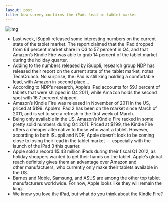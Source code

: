 ```yaml
---
layout: post
title: New survey confirms the iPads lead in tablet market
---
```

![img](http://media.idownloadblog.com/wp-content/uploads/2012/02/ipad-2-for-sale-e1329720836328.jpg)
* Last week, iSuppli released some interesting numbers on the current state of the tablet market. The report claimed that the iPad dropped from 64 percent market share in Q3 to 57 percent in Q4, and that Amazon’s Kindle Fire was able to grab 14 percent of the tablet market during the holiday quarter.
* Adding to the numbers released by iSuppli, research group NDP has released their report on the current state of the tablet market, notes TechCrunch. No surprise, the iPad is still king holding a comfortable lead, with Amazon in second place…
* According to NDP’s research, Apple’s iPad accounts for 59.1 percent of tablets that were shipped in Q4 2011, while Amazon holds the second spot with 16.7 percent shipped.
* Amazon’s Kindle Fire was released in November of 2011 in the US, priced at $199. Apple’s iPad 2 has been on the market since March of 2011, and is set to see a refresh in the first week of March.
* Being only available in the US, Amazon’s Kindle Fire racked in some pretty solid numbers during Q4 2011. Priced at $199, the Kindle Fire offers a cheaper alternative to those who want a tablet. However, according to both iSuppli and NDP, Apple doesn’t look to be coming close to losing their lead in the tablet market — especially with the launch of the iPad 3 this quarter.
* Apple sold a record 15.43 million iPads during their fiscal Q1 2012, as holiday shoppers wanted to get their hands on the tablet. Apple’s global reach definitely gives them an advantage over Amazon and other manufactuers, who currently only make their tablets available in the US.
* Barnes and Noble, Samsung, and ASUS are among the other top tablet manufacturers worldwide. For now, Apple looks like they will remain the king.
* We know you love the iPad, but what do you think about the Kindle Fire?

